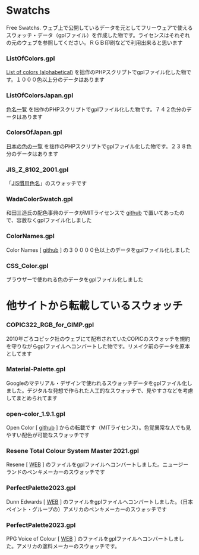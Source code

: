 # Swatchs
Free Swatchs. ウェブ上で公開しているデータを元としてフリーウェアで使えるスウォッチ・データ（gplファイル）を作成した物です。ライセンスはそれぞれの元のウェブを参照してください。ＲＧＢ印刷などで利用出来ると思います

### ListOfColors.gpl

[List of colors (alphabetical)](https://en.wikipedia.org/wiki/List_of_colors_(alphabetical)) を拙作のPHPスクリプトでgplファイル化した物です。１０００色以上分のデータはあります

### ListOfColorsJapan.gpl

[色名一覧](https://ja.wikipedia.org/wiki/%E8%89%B2%E5%90%8D%E4%B8%80%E8%A6%A7) を拙作のPHPスクリプトでgplファイル化した物です。７４２色分のデータはあります

### ColorsOfJapan.gpl

[日本の色の一覧](https://ja.wikipedia.org/wiki/%E6%97%A5%E6%9C%AC%E3%81%AE%E8%89%B2%E3%81%AE%E4%B8%80%E8%A6%A7) を拙作のPHPスクリプトでgplファイル化した物です。２３８色分のデータはあります

### JIS_Z_8102_2001.gpl

「[JIS慣用色名](https://ja.wikipedia.org/wiki/JIS%E6%85%A3%E7%94%A8%E8%89%B2%E5%90%8D)」のスウォッチです

### WadaColorSwatch.gpl

和田三造氏の配色事典のデータがMITライセンスで [github](https://github.com/dblodorn/sanzo-wada) で置いてあったので、容赦なくgplファイル化しました

### ColorNames.gpl

Color Names [ [github](https://github.com/meodai/color-names) ] の３００００色以上のデータをgplファイル化しました

### CSS_Color.gpl

ブラウザーで使われる色のデータをgplファイル化しました




# 他サイトから転載しているスウォッチ

### COPIC322_RGB_for_GIMP.gpl

2010年ごろコピック社のウェブにて配布されていたCOPICのスウォッチを規約を守りながらgplファイルへコンバートした物です。リメイク前のデータを原本としてます

### Material-Palette.gpl

Googleのマテリアル・デザインで使われるスウォッチデータをgplファイル化しました。デジタルな発想で作られた人工的なスウォッチで、見やすさなどを考慮してまとめられてます

### open-color_1.9.1.gpl

Open Color [ [github](https://yeun.github.io/open-color/) ] からの転載です（MITライセンス）。色覚異常な人でも見やすい配色が可能なスウォッチです

### Resene Total Colour System Master 2021.gpl

Resene [ [WEB](https://www.resene.co.nz/comn/services/Photoshop_colour_files.htm) ] のファイルをgplファイルへコンバートしました。ニュージーランドのペンキメーカーのスウォッチです

### PerfectPalette2023.gpl

Dunn Edwards [ [WEB](https://www.dunnedwards.com/colors/download-color-swatches/) ] のファイルをgplファイルへコンバートしました。（日本ペイント・グループの）アメリカのペンキメーカーのスウォッチです

### PerfectPalette2023.gpl

PPG Voice of Colour [ [WEB](https://www.ppgpaints.com/designers/professional-color-tools/palette-downloads) ] のファイルをgplファイルへコンバートしました。アメリカの塗料メーカーのスウォッチです。



